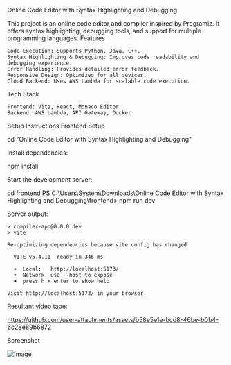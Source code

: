 Online Code Editor with Syntax Highlighting and Debugging

This project is an online code editor and compiler inspired by Programiz. It offers syntax highlighting, debugging tools, and support for multiple programming languages.
Features

    Code Execution: Supports Python, Java, C++.
    Syntax Highlighting & Debugging: Improves code readability and debugging experience.
    Error Handling: Provides detailed error feedback.
    Responsive Design: Optimized for all devices.
    Cloud Backend: Uses AWS Lambda for scalable code execution.

Tech Stack

    Frontend: Vite, React, Monaco Editor
    Backend: AWS Lambda, API Gateway, Docker

Setup Instructions
Frontend Setup

cd "Online Code Editor with Syntax Highlighting and Debugging"

Install dependencies:

npm install

Start the development server:

cd frontend
PS C:\Users\System\Downloads\Online Code Editor with Syntax Highlighting and Debugging\frontend> npm run dev

Server output:

    > compiler-app@0.0.0 dev  
    > vite  

    Re-optimizing dependencies because vite config has changed  

      VITE v5.4.11  ready in 346 ms  

      ➜  Local:   http://localhost:5173/  
      ➜  Network: use --host to expose  
      ➜  press h + enter to show help  

    Visit http://localhost:5173/ in your browser.


Resultant video tape:


https://github.com/user-attachments/assets/b58e5e1e-bcd8-46be-b0b4-6c28e89b6872



Screenshot

![image](https://github.com/user-attachments/assets/41baf720-b83e-4fcc-b009-9c26095c93b3)


